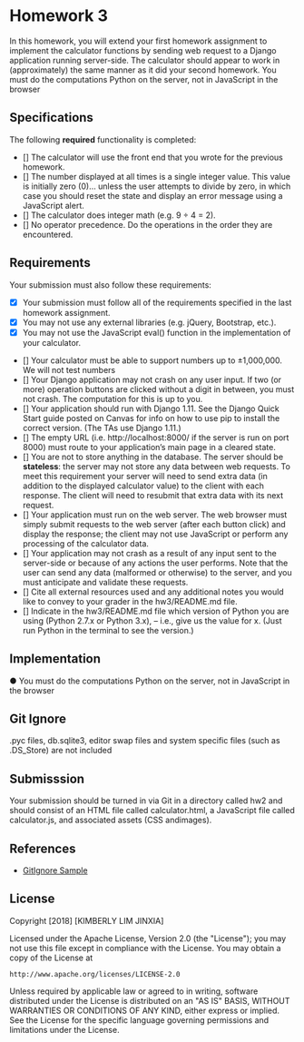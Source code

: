 # Homework 3

In this homework, you will extend your first homework assignment to implement the calculator functions by sending web request to a Django application running server-side. The calculator should appear to work in (approximately) the same manner as it did your second homework. You must do the computations Python on the server, not in JavaScript in the browser

## Specifications

The following **required** functionality is completed:

* [] The calculator will use the front end that you wrote for the previous homework.
* [] The number displayed at all times is a single integer value. This value is initially zero (0)… unless the user attempts to divide by zero, in which case you should reset the state and display an error message using a JavaScript alert.
* [] The calculator does integer math (e.g. 9 ÷ 4 = 2).
* [] No operator precedence. Do the operations in the order they are encountered.

## Requirements

Your submission must also follow these requirements:

* [X] Your submission must follow all of the requirements specified in the last homework assignment.
* [X] You may not use any external libraries (e.g. jQuery, Bootstrap, etc.).
* [X] You may not use the JavaScript eval() function in the implementation of your calculator.
* [] Your calculator must be able to support numbers up to ±1,000,000. We will not test numbers
* [] Your Django application may not crash on any user input. If two (or more) operation buttons are clicked without a digit in between, you must not crash. The computation for this is up to you.
* [] Your application should run with Django 1.11. See the Django Quick Start guide posted on
Canvas for info on how to use pip to install the correct version. (The TAs use Django 1.11.)
* [] The empty URL (i.e. http://localhost:8000/ if the server is run on port 8000) must route to your
application’s main page in a cleared state.
* [] You are not to store anything in the database. The server should be **stateless**: the server may not
store any data between web requests. To meet this requirement your server will need to send extra data (in addition to the displayed calculator value) to the client with each response. The client will need to resubmit that extra data with its next request.
* [] Your application must run on the web server. The web browser must simply submit requests to the web server (after each button­ click) and display the response; the client may not use JavaScript or perform any processing of the calculator data.
* [] Your application may not crash as a result of any input sent to the server-side or because of any actions the user performs. Note that the user can send any data (malformed or otherwise) to the server, and you must anticipate and validate these requests.
* [] Cite all external resources used and any additional notes you would like to convey to your grader in the hw3/README.md file.
* [] Indicate in the hw3/README.md file which version of Python you are using (Python 2.7.x or Python 3.x), – i.e., give us the value for x. (Just run Python in the terminal to see the version.)

## Implementation

● You must do the computations Python on the server, not in JavaScript in the browser


## Git Ignore 

.pyc files, db.sqlite3, editor swap files and system specific files (such as .DS_Store) are not included

## Submisssion

Your submission should be turned in via Git in a directory called hw2 and should consist of an HTML file
called calculator.html, a JavaScript file called calculator.js, and associated assets (CSS andimages).

## References

- [GitIgnore Sample](https://github.com/CMU-Web-Application-Development/django-intro/blob/master/.gitignore)

## License

Copyright [2018] [KIMBERLY LIM JINXIA]

Licensed under the Apache License, Version 2.0 (the "License");
you may not use this file except in compliance with the License.
You may obtain a copy of the License at

    http://www.apache.org/licenses/LICENSE-2.0

Unless required by applicable law or agreed to in writing, software
distributed under the License is distributed on an "AS IS" BASIS,
WITHOUT WARRANTIES OR CONDITIONS OF ANY KIND, either express or implied.
See the License for the specific language governing permissions and
limitations under the License.